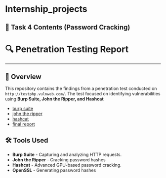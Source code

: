 # Internship_projects


## 📂 Task 4 Contents (Password Cracking)

# 🔍 Penetration Testing Report

---

## 📌 Overview
This repository contains the findings from a penetration test conducted on `http://testphp.vulnweb.com/`. The test focused on identifying vulnerabilities using **Burp Suite, John the Ripper, and Hashcat**

- [burp suite](task4/burp_findings.md)
- [john the ripper](task4/john_ripper_findings.md)
- [hashcat](#task4/ashcat_findings.md)
- [final report](task4/report.md)


## 🛠 Tools Used
- **Burp Suite** - Capturing and analyzing HTTP requests.
- **John the Ripper** - Cracking password hashes
- **Hashcat** - Advanced GPU-based password cracking.
- **OpenSSL** - Generating password hashes

